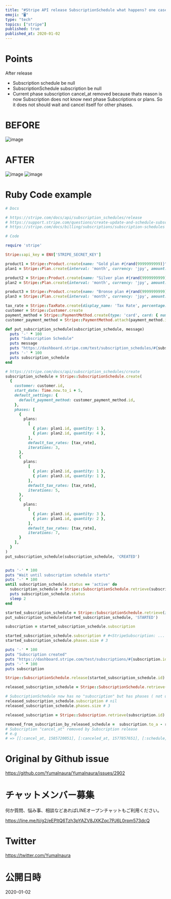 ```yaml
---
title: "#Stripe API release SubscriptionSchedule what happens? one case Subscr"
emoji: "🖥"
type: "tech"
topics: ["stripe"]
published: true
published_at: 2020-01-02
---
```


# Points

After release

- Subscription  schedule be null
- SubscriptionSchedule  subscription be null
- Current phase subscription cancel_at removed because thats reason is now Subscription does not know next phase Subscriptions or plans. So it does not should wait and cancel itself for other phases.

# BEFORE


![image](https://user-images.githubusercontent.com/13635059/71638603-bd946100-2ca7-11ea-98bc-59edcc3fcd9f.png)

# AFTER

![image](https://user-images.githubusercontent.com/13635059/71638604-be2cf780-2ca7-11ea-8a52-d18bc4976198.png)
![image](https://user-images.githubusercontent.com/13635059/71638602-b8cfad00-2ca7-11ea-9010-6138d4724b15.png)

# Ruby Code example

```rb
# Docs

# https://stripe.com/docs/api/subscription_schedules/release
# https://support.stripe.com/questions/create-update-and-schedule-subscriptions
# https://stripe.com/docs/billing/subscriptions/subscription-schedules

# Code

require 'stripe'

Stripe::api_key = ENV['STRIPE_SECRET_KEY']

product1 = Stripe::Product.create(name: "Gold plan #{rand(9999999999)}")
plan1 = Stripe::Plan.create(interval: 'month', currency: 'jpy', amount: 5000, product: product1.id, usage_type: 'licensed')

product2 = Stripe::Product.create(name: "Silver plan #{rand(9999999999)}")
plan2 = Stripe::Plan.create(interval: 'month', currency: 'jpy', amount: 3000, product: product2.id, usage_type: 'licensed')

product3 = Stripe::Product.create(name: "Bronse plan #{rand(9999999999)}")
plan3 = Stripe::Plan.create(interval: 'month', currency: 'jpy', amount: 1000, product: product3.id, usage_type: 'licensed')

tax_rate = Stripe::TaxRate.create(display_name: 'Tax Rate', percentage: 10.0, inclusive: false)
customer = Stripe::Customer.create
payment_method = Stripe::PaymentMethod.create(type: 'card', card: { number: '4242424242424242', exp_year: 2030, exp_month: 01})
customer_payment_method = Stripe::PaymentMethod.attach(payment_method.id, customer: customer.id)

def put_subscription_schedule(subscription_schedule, message)
  puts '-' * 100
  puts "Subscription Schedule"
  puts message
  puts "https://dashboard.stripe.com/test/subscription_schedules/#{subscription_schedule.id}"
  puts '-' * 100
  puts subscription_schedule
end

# https://stripe.com/docs/api/subscription_schedules/create
subscription_schedule = Stripe::SubscriptionSchedule.create(
  {
    customer: customer.id,
    start_date: Time.now.to_i + 5,
    default_settings: {
      default_payment_method: customer_payment_method.id,
    },
    phases: [
      {
        plans:
          [
            { plan: plan1.id, quantity: 1 },
            { plan: plan2.id, quantity: 4 },
          ],
          default_tax_rates: [tax_rate],
          iterations: 3,
      },
      {
        plans:
          [
            { plan: plan2.id, quantity: 1 },
            { plan: plan3.id, quantity: 1 },
          ],
          default_tax_rates: [tax_rate],
          iterations: 5,
      },
      {
        plans:
          [
            { plan: plan3.id, quantity: 3 },
            { plan: plan1.id, quantity: 2 },
          ],
          default_tax_rates: [tax_rate],
          iterations: 7,
      }
    ],
  }
)
put_subscription_schedule(subscription_schedule, 'CREATED')


puts '-' * 100
puts "Wait until subscription schedule starts"
puts '-' * 100
until subscription_schedule.status == 'active' do
  subscription_schedule = Stripe::SubscriptionSchedule.retrieve(subscription_schedule.id)
  puts subscription_schedule.status
  sleep 2
end

started_subscription_schedule = Stripe::SubscriptionSchedule.retrieve(id: subscription_schedule.id, expand: ['subscription'])
put_subscription_schedule(started_subscription_schedule, 'STARTED')

subscription = started_subscription_schedule.subscription

started_subscription_schedule.subscription # #<StripeSubscription: ...
started_subscription_schedule.phases.size # 3

puts '-' * 100
puts "Subscription created"
puts "https://dashboard.stripe.com/test/subscriptions/#{subscription.id}"
puts '-' * 100
puts subscription

Stripe::SubscriptionSchedule.release(started_subscription_schedule.id)

released_subscription_schedule = Stripe::SubscriptionSchedule.retrieve(id: subscription_schedule.id, expand: ['subscription'])

# SubscriptionSchedule now has no "subscription" but has phases ( not used ? )
released_subscription_schedule.subscription # nil
released_subscription_schedule.phases.size # 3

released_subscription = Stripe::Subscription.retrieve(subscription.id)

removed_from_subscription_by_released_schedule =  subscription.to_a - released_subscription.to_a
# Subscription "cancel_at" removed by Subscription release
# e.g
# => [[:cancel_at, 1585720051], [:canceled_at, 1577857651], [:schedule, "sub_sched_1Fw03HCmti5jpytUpJMypWcA"]]

```

# Original by Github issue

https://github.com/YumaInaura/YumaInaura/issues/2902








<!-- Update From Qiita API -->

# チャットメンバー募集


何か質問、悩み事、相談などあればLINEオープンチャットもご利用ください。

https://line.me/ti/g2/eEPltQ6Tzh3pYAZV8JXKZqc7PJ6L0rpm573dcQ





# Twitter


https://twitter.com/YumaInaura


<!-- Update From Qiita API -->



# 公開日時

2020-01-02
